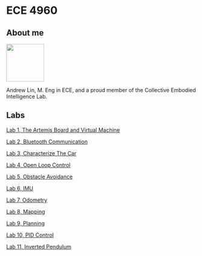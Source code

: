 # ECE 4960

## About me

<img src="https://cpb-us-w2.wpmucdn.com/sites.coecis.cornell.edu/dist/0/60/files/2016/06/AndrewLin-2idpjtm.jpg" alt="" width="100"/>

Andrew Lin, M. Eng in ECE, and a proud member of the Collective Embodied Intelligence Lab.

## Labs

[Lab 1, The Artemis Board and Virtual Machine](Labs/Lab1.md)

[Lab 2, Bluetooth Communication](Labs/Lab2.md)

[Lab 3, Characterize The Car](Labs/Lab3.md)

[Lab 4, Open Loop Control](Labs/Lab4.md)

[Lab 5, Obstacle Avoidance](Labs/Lab5.md)

[Lab 6, IMU](Labs/Lab6.md)

[Lab 7, Odometry](Labs/Lab7.md)

[Lab 8, Mapping](Labs/Lab8.md)

[Lab 9, Planning](Labs/Lab9.md)

[Lab 10, PID Control](Labs/Lab10.md)

[Lab 11, Inverted Pendulum](Labs/Lab11.md)
